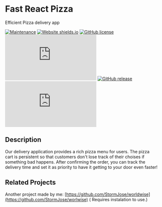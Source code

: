 # Fast React Pizza

Efficient Pizza delivery app

[![Maintenance](https://img.shields.io/badge/Maintained%3F-yes-green.svg)](https://GitHub.com/StormJose/fast-react-pizza/commit-activity) [![Website shields.io](https://img.shields.io/website-up-down-green-red/http/shields.io.svg)](http://shields.io/) [![GitHub license](https://img.shields.io/github/license/Naereen/StrapDown.js.svg)](https://github.com/StormJose/fast-react-pizza/blob/main/LICENSE) [![GitHub branches](https://badgen.net/github/branches/Naereen/Strapdown.js)](https://github.com/StormJose/fast-react-pizza) [![GitHub release](https://img.shields.io/github/release/Naereen/StrapDown.js.svg)](https://GitHub.com/StormJose/fast-react-pizza/tags) [![GitHub latest commit](https://badgen.net/github/last-commit/Naereen/Strapdown.js)](https://GitHub.com/StormJose/fast-react-pizza/commit)


## Description

Our delivery application provides a rich pizza menu for users. The pizza cart is persistent so that customers don't lose track of their choises if something bad happens. After confirming the order, you can track the delivery time and set it as priority to have it getting to your door even faster!


## Related Projects
Another project made by me:
[https://github.com/StormJose/worldwise](https://github.com/StormJose/worlwise)
( Requires instalation to use.)
